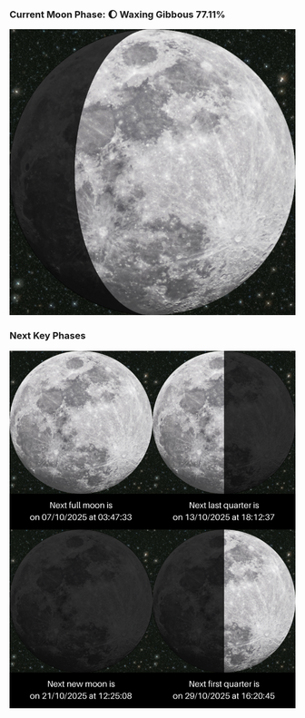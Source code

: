 ### Current Moon Phase: 🌔 Waxing Gibbous 77.11%
![Moon Phase](moonphase.png)
### Next Key Phases
![Gallery](gallery.png)